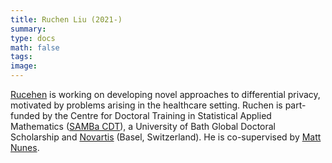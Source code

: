 ```yaml
---
title: Ruchen Liu (2021-)
summary:
type: docs
math: false
tags:
image:
---
```


[Rucehen](https://people.bath.ac.uk/jsi24/) is working on developing novel approaches to differential privacy, motivated by problems arising in the healthcare setting. Ruchen is part-funded by the Centre for Doctoral Training in Statistical Applied Mathematics ([SAMBa CDT](https://samba.ac.uk/)), a University of Bath Global Doctoral Scholarship and [Novartis](https://www.novartis.com/) (Basel, Switzerland). He is co-supervised by [Matt Nunes](https://people.bath.ac.uk/man54/homepage.html).